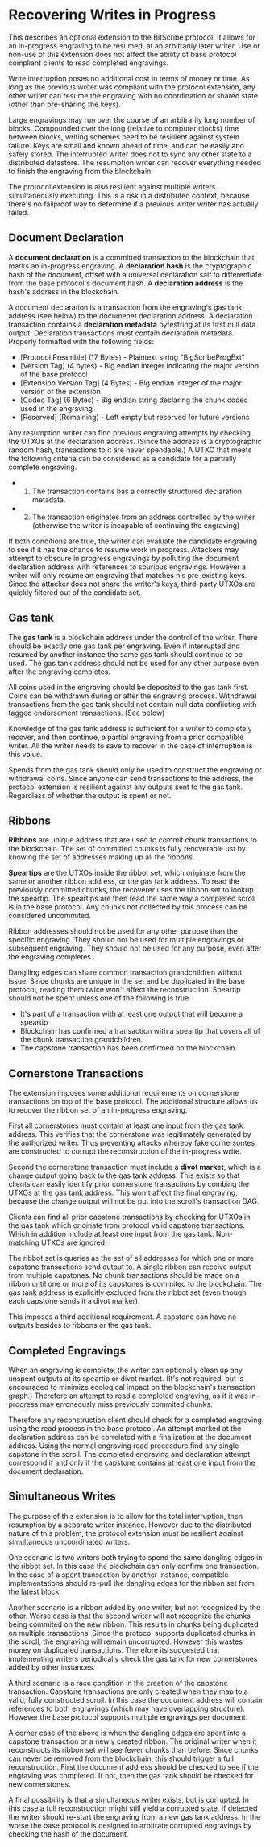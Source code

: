 
# Recovering Writes in Progress

This describes an optional extension to the BitScribe protocol. It allows for
an in-progress engraving to be resumed, at an arbitrarily later writer. Use or non-use
of this extension does not affect the ability of base protocol compliant clients to read 
completed engravings.

Write interruption poses no additional cost in terms of money or time. As long as the
previous writer was compliant with the protocol extension, any other writer can resume
the engraving with no coordination or shared state (other than pre-sharing the keys).

Large engravings may run over the course of an arbitrarily long number of blocks.
Compounded over the long (relative to computer clocks) time between blocks, writing
schemes need to be resillient against system failure. Keys are small and known ahead of time,
and can be easily and safely stored. The interrupted writer does not to sync any other
state to a distributed datastore. The resumption writer can recover everything needed to
finish the engraving from the blockchain.

The protocol extension is also resilient against multiple writers simultaneously executing.
This is a risk in a distributed context, because there's no failproof way to determine if
a previous writer writer has actually failed.

## Document Declaration

A **document declaration** is a committed transaction to the blockchain that marks an
in-progress engraving. A **declaration hash** is the cryptographic hash of the document,
offset with a universal declaration salt to differentiate from the base protocol's document
hash. A **declaration address** is the hash's address in the blockchain.

A document declaration is a transaction from the engraving's gas tank address (see below) to
the documenet declaration address. A declaration transaction contains a **declaration metadata**
bytestring at its first null data output. Declaration transactions must contain declaration
metadata. Properly formatted with the following fields:

* [Protocol Preamble] (17 Bytes) - Plaintext string "BigScribeProgExt"
* [Version Tag] (4 bytes) - Big endian integer indicating the major version of the base protocol
* [Extension Version Tag] (4 Bytes) - Big endian integer of the major version of the extension
* [Codec Tag] (6 Bytes) - Big endian string declaring the chunk codec used in the engraving
* [Reserved] (Remaining) - Left empty but reserved for future versions

Any resumption writer can find previous engraving attempts by checking the UTXOs at the
declaration address. (Since the address is a cryptographic random hash, transactions to it
are never spendable.)  A UTXO that meets the following criteria can be considered as a
candidate for a partially complete engraving.

* 1) The transaction contains has a correctly structured declaration metadata.
* 2) The transaction originates from an address controlled by the writer (otherwise
     the writer is incapable of continuing the engraving)

If both conditions are true, the writer can evaluate the candidate engraving to see if it
has the chance to resume work in progress. Attackers may attempt to obscure in progress
engravings by polluting the document declaration address with references to spurious engravings.
However a writer will only resume an engraving that matches his pre-existing keys. Since the
attacker does not share the writer's keys, third-party UTXOs are quickly filtered out of the
candidate set.

## Gas tank

The **gas tank** is a blockchain address under the control of the writer. There should be
exactly one gas tank per engraving. Even if interrupted and resumed by another instance the
same gas tank should continue to be used. The gas tank address should not be used for any
other purpose even after the engraving completes.

All coins used in the engraving should be deposited to the gas tank first. Coins can be
withdrawn during or after the engraving process. Withdrawal transactions from the gas tank
should not contain null data conflicting with tagged endorsement transactions. (See below)

Knowledge of the gas tank address is sufficient for a writer to completely recover, and then
continue, a partial engraving from a prior compatible writer. All the writer needs to save to
recover in the case of interruption is this value.

Spends from the gas tank should only be used to construct the engraving or withdrawal coins.
Since anyone can send transactions to the address, the protocol extension is resilient against
any outputs sent to the gas tank. Regardless of whether the output is spent or not.

## Ribbons

**Ribbons** are unique address that are used to commit chunk transactions to the blockchain.
The set of committed chunks is fully reocverable ust by knowing the set of addresses making
up all the ribbons.

**Speartips** are the UTXOs inside the ribbot set, which originate from the same or
another ribbon address, or the gas tank address. To read the previously committed chunks,
the recoverer uses the ribbon set to lookup the speartip. The speartips are then
read the same way a completed scroll is in the base protocol. Any chunks not collected by
this process can be considered uncommited.

Ribbon addresses should not be used for any other purpose than the specific engraving. They
should not be used for multiple engravings or subsequent engraving. They should not be used
for any purpose, even after the engraving completes.

Dangiling edges can share common transaction grandchildren without issue. Since chunks are
unique in the set and be duplicated in the base protocol, reading them twice won't affect
the reconstruction. Speartip should not be spent unless one of the following is
true

* It's part of a transaction with at least one output that will become a speartip
* Blockchain has confirmed a transaction with a speartip that covers all of the
   chunk transaction grandchildren.
* The capstone transaction has been confirmed on the blockchain.

## Cornerstone Transactions

The extension imposes some additional requirements on cornerstone transactions on top
of the base protocol. The additional structure allows us to recover the ribbon set of
an in-progress engraving.

First all cornerstones must contain at least one input from the gas tank address. This
verifies that the cornerstone was legitimately generated by the authorized writer. Thus
preventing attacks whereby fake cornersontes are constructed to corrupt the reconstruction
of the in-progress write.

Second the cornerstone transaction must include a **divot market**, which is a change
output going back to the gas tank address. This exists so that clients can easily identify
prior cornerstone transactions by combing the UTXOs at the gas tank address. This won't affect
the final engraving, because the change output will not be put into the scroll's transaction DAG.

Clients can find all prior capstone transactions by checking for UTXOs in the gas tank which
originate from protocol valid capstone transactions. Which in addition include at least one
input from the gas tank. Non-matching UTXOs are ignored.

The ribbot set is queries as the set of all addresses for which one or more capstone
transactions send output to. A single ribbon can receive output from multiple capstones. No
chunk transactions should be made on a ribbon until one or more of its capstones is commited
to the blockchain. The gas tank address is explicitly excluded from the ribbot set (even though
each capstone sends it a divot marker).

This imposes a third additional requirement. A capstone can have no outputs besides to ribbons
or the gas tank.

## Completed Engravings

When an engraving is complete, the writer can optionally clean up any unspent outputs at its
speartip or divot market. (It's not required, but is encouraged to minimize
ecological impact on the blockchain's transaction graph.) Therefore an attempt to read a
completed engraving, as if it was in-progress may erroneously miss previously commited chunks.

Therefore any reconstruction client should check for a completed engraving using the read process
in the base protocol. An attempt marked at the declaration address can be correlated with a
finalization at the document address. Using the normal engraving read procesdure find any single
capstone in the scroll. The completed engraving and declaration attempt correspond if and only
if the capstone contains at least one input from the document declaration.

## Simultaneous Writes

The purpose of this extension is to allow for the total interruption, then resumption by a
separate writer instance. However due to the distributed nature of this problem, the protocol
extension must be resilient against simultaneous uncoordinated writers.

One scenario is two writers both trying to spend the same dangling edges in the ribbot set.
In this case the blockchain can only confirm one transaction. In the case of a spent transaction
by another instance, compatible implementations should re-pull the dangling edges for the ribbon
set from the latest block.

Another scenario is a ribbon added by one writer, but not recognized by the other. Worse case
is that the second writer will not recognize the chunks being commited on the new ribbon. This
results in chunks being duplicated on multiple transactions. Since the protocol supports
duplicated chunks in the scroll, the engraving will remain uncorrupted. However this wastes money
on duplicated transactions. Therefore its suggested that implementing writers periodically check
the gas tank for new cornerstones added by other instances.

A third scenario is a race condition in the creation of the capstone transaction. Capstone
transactions are only created when they map to a valid, fully constructed scroll. In this
case the document address will contain references to both engravings (which may have overlapping
structure). However the base protocol supports multiple engravings per document.

A corner case of the above is when the dangling edges are spent into a capstone transaction or
a newly created ribbon. The original writer when it reconstructs its ribbon set will see fewer
chunks than before. Since chunks can never be removed from the blockchain, this should trigger
a full reconstruction. First the document address should be checked to see if the engraving was
completed. If not, then the gas tank should be checked for new cornerstones.

A final possibility is that a simultaneous writer exists, but is corrupted. In this case a full
reconstruction might still yield a corrupted state. If detected the writer should re-start
the engraving from a new gas tank address. In the worse the base protocol is designed to arbitrate
corrupted engravings by checking the hash of the document. 
